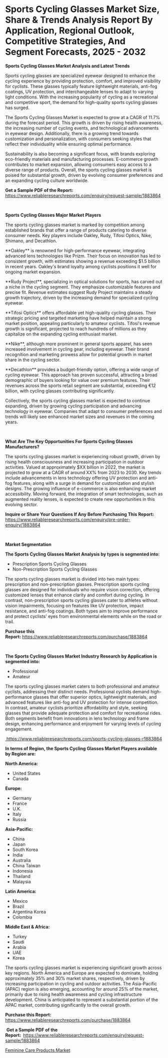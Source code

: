 <p><h1>Sports Cycling Glasses Market Size, Share & Trends Analysis Report By Application, Regional Outlook, Competitive Strategies, And Segment Forecasts, 2025 - 2032</h1></p><p><strong>Sports Cycling Glasses Market Analysis and Latest Trends</strong></p>
<p><p>Sports cycling glasses are specialized eyewear designed to enhance the cycling experience by providing protection, comfort, and improved visibility for cyclists. These glasses typically feature lightweight materials, anti-fog coatings, UV protection, and interchangeable lenses to adapt to varying light conditions. With the increasing popularity of cycling as a recreational and competitive sport, the demand for high-quality sports cycling glasses has surged.</p><p>The Sports Cycling Glasses Market is expected to grow at a CAGR of 11.7% during the forecast period. This growth is driven by rising health awareness, the increasing number of cycling events, and technological advancements in eyewear design. Additionally, there is a growing trend towards customization and personalization, with consumers seeking styles that reflect their individuality while ensuring optimal performance.</p><p>Sustainability is also becoming a significant focus, with brands exploring eco-friendly materials and manufacturing processes. E-commerce growth contributes to market expansion, allowing consumers easy access to a diverse range of products. Overall, the sports cycling glasses market is poised for substantial growth, driven by evolving consumer preferences and an expanding cycling culture worldwide.</p></p>
<p><strong>Get a Sample PDF of the Report:&nbsp;</strong> <a href="https://www.reliableresearchreports.com/enquiry/request-sample/1883864?utm_campaign=2662&utm_medium=2&utm_source=Github&utm_content=ia&utm_term=05042025&utm_id=sports-cycling-glasses">https://www.reliableresearchreports.com/enquiry/request-sample/1883864</a></p>
<p>&nbsp;</p>
<p><strong>Sports Cycling Glasses Major Market Players</strong></p>
<p><p>The sports cycling glasses market is marked by competition among established brands that offer a range of products catering to diverse consumer needs. Key players include Oakley, Rudy, Tifosi Optics, Nike, Shimano, and Decathlon.</p><p>**Oakley** is renowned for high-performance eyewear, integrating advanced lens technologies like Prizm. Their focus on innovation has led to consistent growth, with estimates showing a revenue exceeding $1.5 billion in recent years. Oakley's brand loyalty among cyclists positions it well for ongoing market expansion.</p><p>**Rudy Project**, specializing in optical solutions for sports, has carved out a niche in the cycling segment. They emphasize customizable features and precise fit. Revenue estimates suggest Rudy Project maintains a steady growth trajectory, driven by the increasing demand for specialized cycling eyewear.</p><p>**Tifosi Optics** offers affordable yet high-quality cycling glasses. Their strategic pricing and targeted marketing have helped maintain a strong market position, appealing particularly to amateur cyclists. Tifosi's revenue growth is significant, projected to reach hundreds of millions as they capitalize on the expanding cycling enthusiast market.</p><p>**Nike**, although more prominent in general sports apparel, has seen increased involvement in cycling gear, including eyewear. Their brand recognition and marketing prowess allow for potential growth in market share in the cycling sector.</p><p>**Decathlon** provides a budget-friendly option, offering a wide range of cycling eyewear. This approach has proven successful, attracting a broad demographic of buyers looking for value over premium features. Their revenues across the sports retail segment are substantial, exceeding €12 billion, with cycling glasses contributing significantly.</p><p>Collectively, the sports cycling glasses market is expected to continue expanding, driven by growing cycling participation and advancing technology in eyewear. Companies that adapt to consumer preferences and trends will likely see enhanced market sizes and revenues in the coming years.</p></p>
<p>&nbsp;</p>
<p><strong>What Are The Key Opportunities For Sports Cycling Glasses Manufacturers?</strong></p>
<p><p>The sports cycling glasses market is experiencing robust growth, driven by rising health consciousness and increasing participation in outdoor activities. Valued at approximately $XX billion in 2022, the market is projected to grow at a CAGR of around XX% from 2023 to 2030. Key trends include advancements in lens technology offering UV protection and anti-fog features, along with a surge in demand for customization and stylish designs. The growing influence of e-commerce is also enhancing market accessibility. Moving forward, the integration of smart technologies, such as augmented reality lenses, is expected to create new opportunities in this evolving sector.</p></p>
<p><strong>Inquire or Share Your Questions If Any Before Purchasing This Report:</strong> <a href="https://www.reliableresearchreports.com/enquiry/pre-order-enquiry/1883864?utm_campaign=2662&utm_medium=2&utm_source=Github&utm_content=ia&utm_term=05042025&utm_id=sports-cycling-glasses">https://www.reliableresearchreports.com/enquiry/pre-order-enquiry/1883864</a></p>
<p>&nbsp;</p>
<p><strong>Market Segmentation</strong></p>
<p><strong>The Sports Cycling Glasses Market Analysis by types is segmented into:</strong></p>
<p><ul><li>Prescription Sports Cycling Glasses</li><li>Non-Prescription Sports Cycling Glasses</li></ul></p>
<p><p>The sports cycling glasses market is divided into two main types: prescription and non-prescription glasses. Prescription sports cycling glasses are designed for individuals who require vision correction, offering customized lenses that enhance clarity and comfort during cycling. In contrast, non-prescription sports cycling glasses cater to athletes without vision impairments, focusing on features like UV protection, impact resistance, and anti-fog coatings. Both types aim to improve performance and protect cyclists' eyes from environmental elements while on the road or trail.</p></p>
<p><strong>Purchase this Report:&nbsp;</strong><a href="https://www.reliableresearchreports.com/purchase/1883864?utm_campaign=2662&utm_medium=2&utm_source=Github&utm_content=ia&utm_term=05042025&utm_id=sports-cycling-glasses">https://www.reliableresearchreports.com/purchase/1883864</a></p>
<p>&nbsp;</p>
<p><strong>The Sports Cycling Glasses Market Industry Research by Application is segmented into:</strong></p>
<p><ul><li>Professional</li><li>Amateur</li></ul></p>
<p><p>The sports cycling glasses market caters to both professional and amateur cyclists, addressing their distinct needs. Professional cyclists demand high-performance glasses that offer superior optics, lightweight materials, and advanced features like anti-fog and UV protection for intense competition. In contrast, amateur cyclists prioritize affordability and style, seeking glasses that provide adequate protection and comfort for recreational rides. Both segments benefit from innovations in lens technology and frame design, enhancing performance and enjoyment for varying levels of cycling engagement.</p></p>
<p><a href="https://www.reliableresearchreports.com/sports-cycling-glasses-r1883864?utm_campaign=2662&utm_medium=2&utm_source=Github&utm_content=ia&utm_term=05042025&utm_id=sports-cycling-glasses">&nbsp;https://www.reliableresearchreports.com/sports-cycling-glasses-r1883864</a></p>
<p><strong>In terms of Region, the Sports Cycling Glasses Market Players available by Region are:</strong></p>
<p>
    <p> <strong> North America: </strong>
        <ul>
            <li>United States</li>
            <li>Canada</li>
        </ul>
        </p> 
    <p> <strong> Europe: </strong>
        <ul>
            <li>Germany</li>
            <li>France</li>
            <li>U.K.</li>
            <li>Italy</li>
            <li>Russia</li>
        </ul>
        </p> 
    <p> <strong> Asia-Pacific: </strong>
        <ul>
            <li>China</li>
            <li>Japan</li>
            <li>South Korea</li>
            <li>India</li>
            <li>Australia</li>
            <li>China Taiwan</li>
            <li>Indonesia</li>
            <li>Thailand</li>
            <li>Malaysia</li>
        </ul>
        </p> 
    <p> <strong> Latin America: </strong>
        <ul>
            <li>Mexico</li>
            <li>Brazil</li>
            <li>Argentina Korea</li>
            <li>Colombia</li>
        </ul>
        </p> 
    <p> <strong> Middle East & Africa: </strong>
        <ul>
            <li>Turkey</li>
            <li>Saudi</li>
            <li>Arabia</li>
            <li>UAE</li>
            <li>Korea</li>
        </ul>
    </p>
    </p>
<p><p>The sports cycling glasses market is experiencing significant growth across key regions. North America and Europe are expected to dominate, holding approximately 35% and 30% market shares, respectively, driven by increasing participation in cycling and outdoor activities. The Asia-Pacific (APAC) region is also emerging, accounting for around 25% of the market, primarily due to rising health awareness and cycling infrastructure development. China is anticipated to represent a substantial portion of the APAC market, contributing significantly to the overall growth.</p></p>
<p><strong>Purchase this Report: </strong><a href="https://www.reliableresearchreports.com/purchase/1883864?utm_campaign=2662&utm_medium=2&utm_source=Github&utm_content=ia&utm_term=05042025&utm_id=sports-cycling-glasses">https://www.reliableresearchreports.com/purchase/1883864</a></p>
<p>&nbsp;<strong>Get a Sample PDF of the Report:&nbsp;&nbsp;</strong><a href="https://www.reliableresearchreports.com/enquiry/request-sample/1883864?utm_campaign=2662&utm_medium=2&utm_source=Github&utm_content=ia&utm_term=05042025&utm_id=sports-cycling-glasses">https://www.reliableresearchreports.com/enquiry/request-sample/1883864</a></p>
<p><strong></strong></p>
<p><p><a href="https://github.com/carylgrinko/Market-Research-Report-List-1/blob/main/feminine-care-products-market.md?utm_campaign=2662&utm_medium=2&utm_source=Github&utm_content=ia&utm_term=05042025&utm_id=sports-cycling-glasses">Feminine Care Products Market</a></p></p>